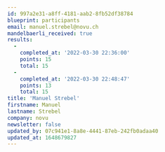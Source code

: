```yaml
---
id: 997a2e31-a8ff-4181-aab2-8fb52df38784
blueprint: participants
email: manuel.strebel@novu.ch
mandelbaerli_received: true
results:
  -
    completed_at: '2022-03-30 22:36:00'
    points: 15
    total: 15
  -
    completed_at: '2022-03-30 22:48:47'
    points: 13
    total: 15
title: 'Manuel Strebel'
firstname: Manuel
lastname: Strebel
company: novu
newsletter: false
updated_by: 07c941e1-8a8e-4441-87eb-242fb0adaa40
updated_at: 1648679827
---
```

